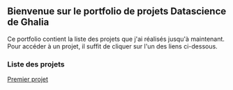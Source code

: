 ## Bienvenue sur le portfolio de projets Datascience de Ghalia

Ce portfolio contient la liste des projets que j'ai réalisés jusqu'à maintenant. Pour accéder à un projet, il suffit de cliquer sur l'un des liens ci-dessous.

### Liste des projets


[Premier projet](https://htmlpreview.github.io/?Defi_1_3_Ghalia.slides.html)
